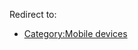 Redirect to:

*   [Category:Mobile devices](/index.php/Category:Mobile_devices "Category:Mobile devices")